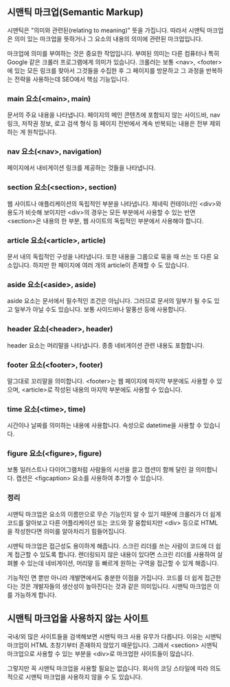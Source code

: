 ## 시맨틱 마크업(Semantic Markup)

시맨틱은 "의미와 관련된(relating to meaning)" 뜻을 가집니다. 따라서 시맨틱 마크업은 의미 있는 마크업을 뜻하거나 그 요소의 내용의 의미에 관련된 마크업입니다.

마크업에 의미를 부여하는 것은 중요한 작업입니다. 부여된 의미는 다른 컴퓨터나 특히 Google 같은 크롤러 프로그램에게 의미가 있습니다. 크롤러는 보통 \<nav>, \<footer> 에 있는 모든 링크를 찾아서 그것들을 수집한 후 그 페이지를 방문하고 그 과정을 반복하는 전략을 사용하는데 SEO에서 핵심 기능입니다.

### main 요소(\<main>, main)

문서의 주요 내용을 나타냅니다. 페이지의 메인 콘텐츠에 포함되지 않는 사이드바, nav 링크, 저작권 정보, 로고 검색 형식 등 페이지 전반에서 계속 반복되는 내용은 전부 제외하는 게 원칙입니다.

### nav 요소(\<nav>, navigation)

페이지에서 내비게이션 링크를 제공하는 것들을 나타냅니다.

### section 요소(\<section>, section)

웹 사이트나 애플리케이션의 독립적인 부분을 나타냅니다. 제네릭 컨테이너인 \<div>와 용도가 비슷해 보이지만 \<div>의 경우는 모든 부분에서 사용할 수 있는 반면 \<section>은 내용의 한 부분, 웹 사이트의 독립적인 부분에서 사용해야 합니다.

### article 요소(\<article>, article)

문서 내의 독립적인 구성을 나타냅니다. 또한 내용을 그룹으로 묶을 때 쓰는 또 다른 요소입니다. 하지만 한 페이지에 여러 개의 article이 존재할 수 도 있습니다.

### aside 요소(\<aside>, aside)

aside 요소는 문서에서 필수적인 조건은 아닙니다. 그러므로 문서의 일부가 될 수도 있고 일부가 아닐 수도 있습니다. 보통 사이드바나 말풍선 등에 사용합니다.

### header 요소(\<header>, header)

header 요소는 머리말을 나타냅니다. 종종 네비게이션 관련 내용도 포함합니다.

### footer 요소(\<footer>, footer)

말그대로 꼬리말을 의미합니다. \<footer>는 웹 페이지에 마지막 부분에도 사용할 수 있으며, \<article>로 작성된 내용의 마지막 부분에도 사용할 수 있습니다.

### time 요소(\<time>, time)

시간이나 날짜를 의미하는 내용에 사용합니다. 속성으로 datetime을 사용할 수 있습니다.

### figure 요소(\<figure>, figure)

보통 일러스트나 다이어그램처럼 사람들의 시선을 끌고 캡션이 함께 달린 걸 의미합니다. 캡션은 \<figcaption> 요소를 사용하여 추가할 수 있습니다.

### 정리

시맨틱 마크업은 요소의 이름만으로 무슨 기능인지 알 수 있기 때문에 크롤러가 더 쉽게 코드를 알아보고 다른 어플리케이션 또는 코드와 잘 융합되지만 \<div> 등으로 HTML을 작성한다면 의미를 알아차리기 힘들어집니다.

시맨틱 마크업은 접근성도 용이하게 해줍니다. 스크린 리더를 쓰는 사람이 코드에 더 쉽게 접근할 수 있도록 합니다. 렌더링되지 않은 내용이 있다면 스크린 리더를 사용하여 살펴볼 수 있는데 네비게이션, 머리말 등 빠르게 원하는 구역을 접근할 수 있게 해줍니다.

기능적인 면 뿐만 아니라 개발면에서도 충분한 이점을 가집니다. 코드를 더 쉽게 접근한다는 것은 개발자들의 생산성이 높아진다는 것과 같은 의미입니다. 시맨틱 마크업은 이를 가능하게 합니다.

## 시맨틱 마크업을 사용하지 않는 사이트

국내/외 많은 사이트들을 검색해보면 시맨틱 마크 사용 유무가 다릅니다. 이유는 시맨틱 마크업이 HTML 초창기부터 존재하지 않았기 때문입니다. 그래서 \<section> 시맨틱 마크업으로 사용할 수 있는 부분을 \<div>로 마크업한 사이트들이 많습니다.

그렇지만 꼭 시맨틱 마크업을 사용할 필요는 없습니다. 회사의 코딩 스타일에 따라 의도적으로 시맨틱 마크업을 사용하지 않을 수 도 있습니다.
